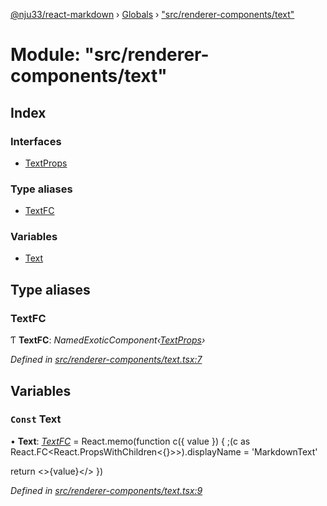 [@nju33/react-markdown](../README.md) › [Globals](../globals.md) › ["src/renderer-components/text"](_src_renderer_components_text_.md)

# Module: "src/renderer-components/text"

## Index

### Interfaces

* [TextProps](../interfaces/_src_renderer_components_text_.textprops.md)

### Type aliases

* [TextFC](_src_renderer_components_text_.md#textfc)

### Variables

* [Text](_src_renderer_components_text_.md#const-text)

## Type aliases

###  TextFC

Ƭ **TextFC**: *NamedExoticComponent‹[TextProps](../interfaces/_src_renderer_components_text_.textprops.md)›*

*Defined in [src/renderer-components/text.tsx:7](https://github.com/nju33/react-markdown/blob/b4ce032/src/renderer-components/text.tsx#L7)*

## Variables

### `Const` Text

• **Text**: *[TextFC](_src_renderer_components_text_.md#textfc)* = React.memo(function c({ value }) {
  ;(c as React.FC<React.PropsWithChildren<{}>>).displayName = 'MarkdownText'

  return <>{value}</>
})

*Defined in [src/renderer-components/text.tsx:9](https://github.com/nju33/react-markdown/blob/b4ce032/src/renderer-components/text.tsx#L9)*
